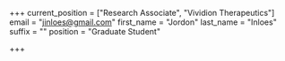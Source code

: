 +++
current_position = ["Research Associate", "Vividion Therapeutics"]
email = "jinloes@gmail.com"
first_name = "Jordon"
last_name = "Inloes"
suffix = ""
position = "Graduate Student"

+++

